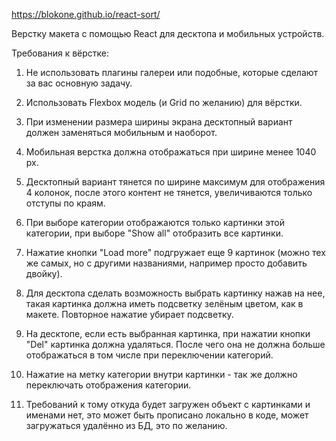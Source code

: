https://blokone.github.io/react-sort/

Верстку макета с помощью React для десктопа и мобильных устройств.

Требования к вёрстке:

1. Не использовать плагины галереи или подобные, которые сделают за вас основную задачу.

2. Использовать Flexbox модель (и Grid по желанию) для вёрстки.

3. При изменении размера ширины экрана десктопный вариант должен заменяться мобильным и наоборот.

4. Мобильная верстка должна отображаться при ширине менее 1040 px.

5. Десктопный вариант тянется по ширине максимум для отображения 4 колонок, после этого контент не тянется, увеличиваются только отступы по краям.

6. При выборе категории отображаются только картинки этой категории, при выборе "Show all" отобразить все картинки.

7. Нажатие кнопки "Load more" подгружает еще 9 картинок (можно тех же самых, но с другими названиями, например просто добавить двойку).

8. Для десктопа сделать возможность выбрать картинку нажав на нее, такая картинка должна иметь подсветку зелёным цветом, как в макете. Повторное нажатие убирает подсветку.

9. На десктопе, если есть выбранная картинка, при нажатии кнопки "Del" картинка должна удаляться. После чего она не должна больше отображаться в том числе при переключении категорий.

10. Нажатие на метку категории внутри картинки - так же должно переключать отображения категории.

11. Требований к тому откуда будет загружен объект с картинками и именами нет, это может быть прописано локально в коде, может загружаться удалённо из БД, это по желанию.
